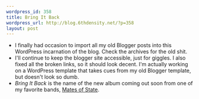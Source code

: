 ```yaml
--- 
wordpress_id: 358
title: Bring It Back
wordpress_url: http://blog.6thdensity.net/?p=358
layout: post
---
```

<ul>
	<li>I finally had occasion to import all my old Blogger posts into this WordPress incarnation of the blog.  Check the archives for the old shit.</li>
	<li>I'll continue to keep the blogger site accessible, just for giggles. I also fixed all the broken links, so it should look decent. I'm actually working on a WordPress template that takes cues from my old Blogger template, but doesn't look so dumb.</li>
	<li><em>Bring It Back</em> is the name of the new album coming out soon from one of my favorite bands, <a href="http://www.matesofstate.com">Mates of State</a>.</li>
</ul>
